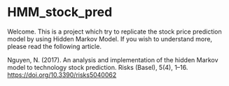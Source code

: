 # HMM_stock_pred
Welcome. This is a project which try to replicate the stock price prediction model by using Hidden Markov Model. If you wish to understand more, please read the following article.

Nguyen, N. (2017). An analysis and implementation of the hidden Markov model to technology stock prediction. Risks (Basel), 5(4), 1–16. https://doi.org/10.3390/risks5040062
